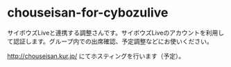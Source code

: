 chouseisan-for-cybozulive
=======
サイボウズLiveと連携する調整さんです。サイボウズLiveのアカウントを利用して認証します。グループ内での出席確認、予定調整などにお使いください。

http://chouseisan.kur.jp/ にてホスティングを行います（予定）。
